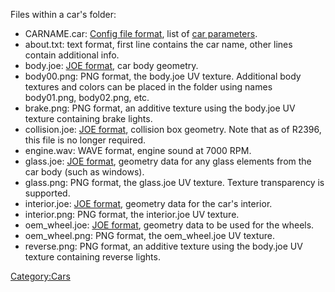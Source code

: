 Files within a car's folder:

-   CARNAME.car: [Config file format](Config_file_format.md), list of [car parameters](Car_parameters.md).
-   about.txt: text format, first line contains the car name, other lines contain additional info.
-   body.joe: [JOE format](JOE_format.md), car body geometry.
-   body00.png: PNG format, the body.joe UV texture. Additional body textures and colors can be placed in the folder using names body01.png, body02.png, etc.
-   brake.png: PNG format, an additive texture using the body.joe UV texture containing brake lights.
-   collision.joe: [JOE format](JOE_format.md), collision box geometry. Note that as of R2396, this file is no longer required.
-   engine.wav: WAVE format, engine sound at 7000 RPM.
-   glass.joe: [JOE format](JOE_format.md), geometry data for any glass elements from the car body (such as windows).
-   glass.png: PNG format, the glass.joe UV texture. Texture transparency is supported.
-   interior.joe: [JOE format](JOE_format.md), geometry data for the car's interior.
-   interior.png: PNG format, the interior.joe UV texture.
-   oem\_wheel.joe: [JOE format](JOE_format.md), geometry data to be used for the wheels.
-   oem\_wheel.png: PNG format, the oem\_wheel.joe UV texture.
-   reverse.png: PNG format, an additive texture using the body.joe UV texture containing reverse lights.

<Category:Cars>
